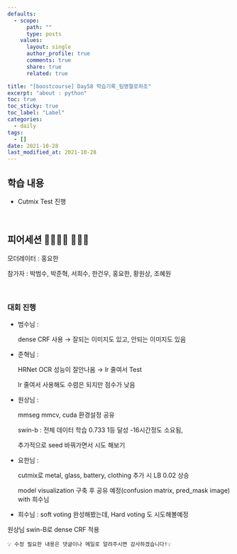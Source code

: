 ```yaml
---
defaults:
  - scope:
      path: ""
      type: posts
    values:
      layout: single
      author_profile: true
      comments: true
      share: true
      related: true

title: "[boostcourse] Day58 학습기록_팀명뭘로하조"
excerpt: "about : python"
toc: true
toc_sticky: true
toc_label: "Label"
categories:
  - daily
tags:
  - []
date: 2021-10-28
last_modified_at: 2021-10-28
---
```


## 학습 내용

- Cutmix Test 진행

<br>

## 피어세션 👨‍👨‍👦‍👦 👨‍👨‍👦

모더레이터 : 홍요한

참가자 : 박범수, 박준혁, 서희수, 한건우, 홍요한, 황원상, 조혜원

<br>

### 대회 진행

- 범수님 :
    
    dense CRF 사용 → 잘되는 이미지도 있고, 안되는 이미지도 있음
    
- 준혁님 :
    
    HRNet OCR 성능이 잘안나옴 → lr 줄여서 Test
    
    lr 줄여서 사용해도 수렴은 되지만 점수가 낮음
    
- 원상님 :
    
    mmseg mmcv, cuda 환경설정 공유
    
    swin-b : 전체 데이터 학습 0.733 1등 달성 -16시간정도 소요됨,
    
    추가적으로 seed 바꿔가면서 시도 해보기
    
- 요한님 :
    
    cutmix로 metal, glass, battery, clothing 추가 시 LB 0.02 상승
    
    model visualization 구축 후 공유 예정(confusion matrix, pred_mask image) with 희수님
    
- 희수님 : soft voting 완성해봤는데, Hard voting 도 시도해볼예정

원상님 swin-B로 dense CRF 적용



```
💡 수정 필요한 내용은 댓글이나 메일로 알려주시면 감사하겠습니다!💡 
```
